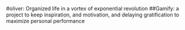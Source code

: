 #oliver: Organized life in a vortex of exponential revolution
##Gamify: a project to keep inspiration, and motivation, and delaying gratification to maximize personal performance